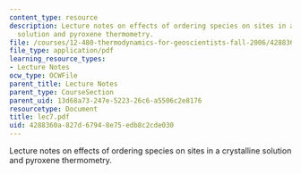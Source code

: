 ```yaml
---
content_type: resource
description: Lecture notes on effects of ordering species on sites in a crystalline
  solution and pyroxene thermometry.
file: /courses/12-480-thermodynamics-for-geoscientists-fall-2006/4288360a827d67948e75edb8c2cde030_lec7.pdf
file_type: application/pdf
learning_resource_types:
- Lecture Notes
ocw_type: OCWFile
parent_title: Lecture Notes
parent_type: CourseSection
parent_uid: 13d68a73-247e-5223-26c6-a5506c2e8176
resourcetype: Document
title: lec7.pdf
uid: 4288360a-827d-6794-8e75-edb8c2cde030
---
```

Lecture notes on effects of ordering species on sites in a crystalline solution and pyroxene thermometry.

